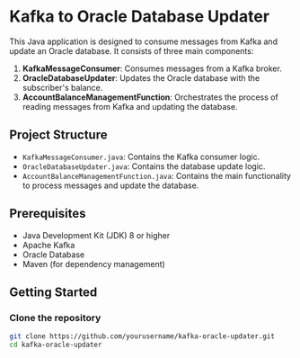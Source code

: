 # Kafka to Oracle Database Updater

This Java application is designed to consume messages from Kafka and update an Oracle database. It consists of three main components:

1. **KafkaMessageConsumer**: Consumes messages from a Kafka broker.
2. **OracleDatabaseUpdater**: Updates the Oracle database with the subscriber's balance.
3. **AccountBalanceManagementFunction**: Orchestrates the process of reading messages from Kafka and updating the database.

## Project Structure

- `KafkaMessageConsumer.java`: Contains the Kafka consumer logic.
- `OracleDatabaseUpdater.java`: Contains the database update logic.
- `AccountBalanceManagementFunction.java`: Contains the main functionality to process messages and update the database.

## Prerequisites

- Java Development Kit (JDK) 8 or higher
- Apache Kafka
- Oracle Database
- Maven (for dependency management)

## Getting Started

### Clone the repository

```sh
git clone https://github.com/yourusername/kafka-oracle-updater.git
cd kafka-oracle-updater

